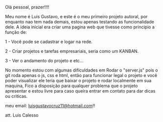 Olá pessoal, prazer!!!! 

Meu nome é Luis Gustavo, e este é o meu primeiro projeto autoral, por enquanto nao tem nada demais, estou apenas testando as funcionalidade dele.
A ideia inicial era criar uma pagina web que tivesse como principio a função de:

1 - Você pode se cadastrar e logar na rede.

2 - Criar projetos e tarefas empresariais, seria como um KANBAN.

3 - Ver o andamento do projeto e etc...

No momento estou com algumas dificuldades em Rodar o "server.js" pois o git roda apenas o js, css e html, então para funcionar legal o projeto e você poder visualizar ele teria que baixar 
o projeto e rodar localmente em sua maquina, Fico a disposição para qualquer problema que o projeto apresentar e estou livre para caso queira entrar em contato para dar dicas ou criticas.

meu email: luisgustavocruz11@hotmail.com!!

att. Luis Calesso
